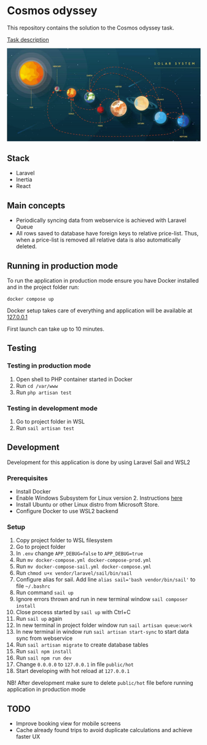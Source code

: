 # Cosmos odyssey

This repository contains the solution to the Cosmos odyssey task. 

[Task description](https://github.com/karl977/CO/edit/master/Cosmos-Odyssey%20excercise%202.pdf)


![Employee data](/public/images/solar-system.png "Employee Data title")

## Stack
* Laravel
* Inertia
* React

## Main concepts
* Periodically syncing data from webservice is achieved with Laravel Queue
* All rows saved to database have foreign keys to relative price-list. Thus, when a price-list is removed all relative data is also automatically deleted.

## Running in production mode
To run the application in production mode ensure you have Docker installed and in the project folder run:
```
docker compose up
```
Docker setup takes care of everything and application will be available at [127.0.0.1](127.0.0.1)

First launch can take up to 10 minutes.


## Testing
### Testing in production mode
1) Open shell to PHP container started in Docker
2) Run `cd /var/www`
3) Run `php artisan test`

### Testing in development mode
1) Go to project folder in WSL
2) Run `sail artisan test`

## Development
Development for this application is done by using Laravel Sail and WSL2
### Prerequisites
* Install Docker
* Enable Windows Subsystem for Linux version 2. Instructions [here](https://www.omgubuntu.co.uk/how-to-install-wsl2-on-windows-10)
* Install Ubuntu or other Linux distro from Microsoft Store.
* Configure Docker to use WSL2 backend
### Setup
1) Copy project folder to WSL filesystem
2) Go to project folder
3) In `.env` change `APP_DEBUG=false` to `APP_DEBUG=true`
4) Run `mv docker-compose.yml docker-compose-prod.yml`
5) Run `mv docker-compose-sail.yml docker-compose.yml`
6) Run `chmod u+x vendor/laravel/sail/bin/sail`
7) Configure alias for sail. Add line `alias sail='bash vendor/bin/sail'` to file `~/.bashrc`
8) Run command `sail up`
9) Ignore errors thrown and run in new terminal window `sail composer install`
10) Close process started by `sail up` with Ctrl+C
11) Run `sail up` again
12) In new terminal in project folder window run `sail artisan queue:work`
13) In new terminal in window run `sail artisan start-sync` to start data sync from webservice
14) Run `sail artisan migrate` to create database tables
15) Run `sail npm install`
16) Run `sail npm run dev`
17) Change `0.0.0.0` to `127.0.0.1` in file `public/hot`
18) Start developing with hot reload at `127.0.0.1`

NB!
After development make sure to delete `public/hot` file before running application in production mode

## TODO
* Improve booking view for mobile screens
* Cache already found trips to avoid duplicate calculations and achieve faster UX
